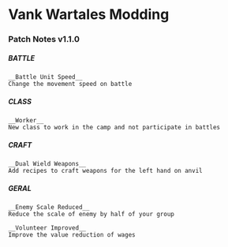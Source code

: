 # Vank Wartales Modding

### Patch Notes v1.1.0

##### BATTLE
```
__Battle Unit Speed__
Change the movement speed on battle
```

##### CLASS
```
__Worker__
New class to work in the camp and not participate in battles
```

##### CRAFT
```
__Dual Wield Weapons__
Add recipes to craft weapons for the left hand on anvil
```

##### GERAL
```
__Enemy Scale Reduced__
Reduce the scale of enemy by half of your group
```
```
__Volunteer Improved__
Improve the value reduction of wages
```
